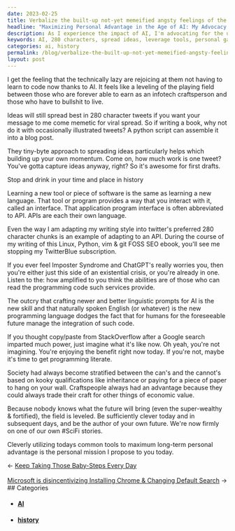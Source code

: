 ```yaml
---
date: 2023-02-25
title: Verbalize the built-up not-yet memeified angsty feelings of the public.
headline: "Maximizing Personal Advantage in the Age of AI: My Advocacy for 280 Character Tweets"
description: As I experience the impact of AI, I'm advocating for the use of 280 character tweets to spread ideas and leverage current tools for personal gain. This is a unique moment in history and I'm determined to make the most of it. Click through to find out how.
keywords: AI, 280 characters, spread ideas, leverage tools, personal gain, craftspeople, code, unique moment, history, maximize advantage
categories: ai, history
permalink: /blog/verbalize-the-built-up-not-yet-memeified-angsty-feelings-of-the-public/
layout: post
---
```



I get the feeling that the technically lazy are rejoicing at them not having to learn to code now thanks to AI. It feels like a leveling of the playing field between those who are forever able to earn as an infotech craftsperson and those who have to bullshit to live.

Ideas will still spread best in 280 character tweets if you want your message to me come memetic for viral spread. So if writing a book, why not do it with occasionally illustrated tweets? A python script can assemble it into a blog post.

They tiny-byte approach to spreading ideas particularly helps which building up your own momentum. Come on, how much work is one tweet? You've gotta capture ideas anyway, right? So it's awesome for first drafts.

Stop and drink in your time and place in history

Learning a new tool or piece of software is the same as learning a new language. That tool or program provides a way that you interact with it, called an interface. That application program interface is often abbreviated to API. APIs are each their own language.

Even the way I am adapting my writing style into twitter's preferred 280 character chunks is an example of adapting to an API. During the course of my writing of this Linux, Python, vim & git FOSS SEO ebook, you'll see me stopping my TwitterBlue subscription.

If you ever feel Imposter Syndrome and ChatGPT's really worries you, then you're either just this side of an existential crisis, or you're already in one. Listen to the: how amplified to you think the abilities are of those who can read the programming code such services provide.

The outcry that crafting newer and better linguistic prompts for AI is the new skill and that naturally spoken English (or whatever) is the new programming language dodges the fact that for humans for the foreseeable future manage the integration of such code.

If you thought copy/paste from StackOverflow after a Google search imparted much power, just imagine what it's like now. Oh yeah, you're not imagining. You're enjoying the benefit right now today. If you're not, maybe it's time to get programming literate.

Society had always become stratified between the can's and the cannot's based on kooky qualifications like inheritance or paying for a piece of paper to hang on your wall. Craftspeople always had an advantage because they could always trade their craft for other things of economic value.

Because nobody knows what the future will bring (even the super-wealthy & fortified), the field is leveled. Be sufficiently clever today and in subsequent days, and be the author of your own future. We're now firmly on one of our own #SciFi stories.

Cleverly utilizing todays common tools to maximum long-term personal advantage is the personal mission I propose to you today.


<div class="arrow-links"><div class="post-nav-prev"><span class="arrow">&larr;&nbsp;</span><a href="/blog/keep-taking-those-baby-steps-every-day/">Keep Taking Those Baby-Steps Every Day</a></div> &nbsp; <div class="post-nav-next"><a href="/blog/microsoft-is-disincentivizing-installing-chrome-changing-default-search/">Microsoft is disincentivizing Installing Chrome & Changing Default Search</a><span class="arrow">&nbsp;&rarr;</span></div></div>
## Categories

<ul>
<li><h4><a href='/ai/'>AI</a></h4></li>
<li><h4><a href='/history/'>history</a></h4></li></ul>